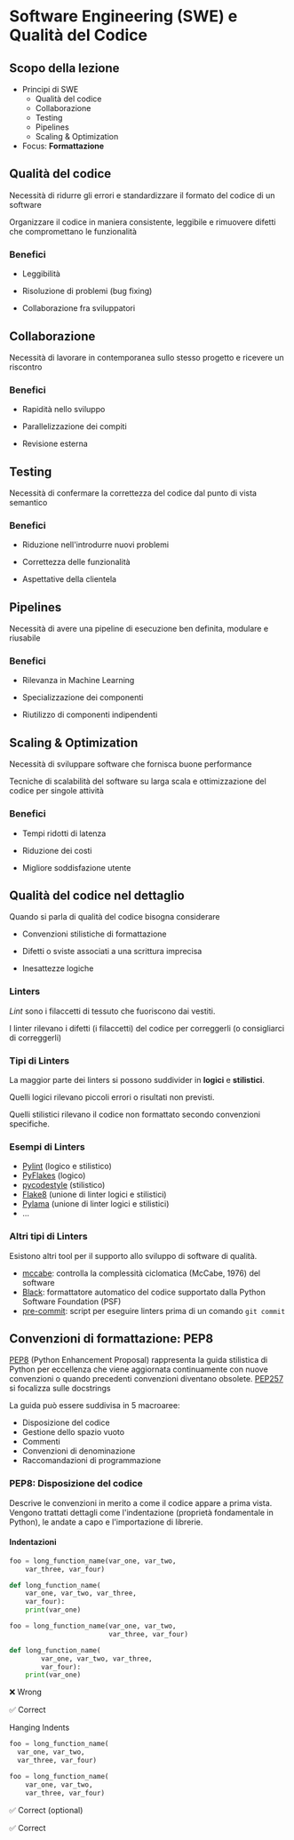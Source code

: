 # Software Engineering (SWE) e Qualità del Codice

<!-- New section -->

## Scopo della lezione

- Principi di SWE
  - Qualità del codice
  - Collaborazione
  - Testing
  - Pipelines <!-- è necessario avere dei blocchi strutturati di pipeline preimpostate, e.g., data cleaning -->
  - Scaling & Optimization
- Focus: **Formattazione**

<!-- New section -->

## Qualità del codice

Necessità di ridurre gli errori e standardizzare il formato del codice di un software

Organizzare il codice in maniera consistente, leggibile e rimuovere difetti che compromettano le funzionalità

<!-- .element: class="fragment" -->

<!-- New subsection -->

### Benefici

- Leggibilità <!-- spendiamo più tempo a leggere piuttosto che scrivere codice -->

- Risoluzione di problemi (bug fixing)

<!-- .element: class="fragment" -->

- Collaborazione fra sviluppatori

<!-- .element: class="fragment" -->

<!-- New section -->

## Collaborazione

Necessità di lavorare in contemporanea sullo stesso progetto e ricevere un riscontro

<!-- New subsection -->

### Benefici

- Rapidità nello sviluppo

- Parallelizzazione dei compiti

<!-- .element: class="fragment" -->

- Revisione esterna <!-- e.g. del pair programming -->

<!-- .element: class="fragment" -->

<!-- New section -->

## Testing

Necessità di confermare la correttezza del codice dal punto di vista semantico

<!-- New subsection -->

### Benefici

- Riduzione nell'introdurre nuovi problemi

- Correttezza delle funzionalità

<!-- .element: class="fragment" -->

- Aspettative della clientela

<!-- .element: class="fragment" -->

<!-- New section -->

## Pipelines

Necessità di avere una pipeline di esecuzione ben definita, modulare e riusabile

<!-- New subsection -->

### Benefici

- Rilevanza in Machine Learning

- Specializzazione dei componenti

<!-- .element: class="fragment" -->

- Riutilizzo di componenti indipendenti

<!-- .element: class="fragment" -->

<!-- New section -->

## Scaling & Optimization

Necessità di sviluppare software che fornisca buone performance

Tecniche di scalabilità del software su larga scala e ottimizzazione del codice per singole attività

<!-- .element: class="fragment" -->

<!-- New subsection -->

### Benefici

- Tempi ridotti di latenza

- Riduzione dei costi

<!-- .element: class="fragment" -->

- Migliore soddisfazione utente

<!-- .element: class="fragment" -->

<!-- New section -->

## Qualità del codice nel dettaglio

Quando si parla di qualità del codice bisogna considerare

- Convenzioni stilistiche di formattazione

<!-- .element: class="fragment" -->

- Difetti o sviste associati a una scrittura imprecisa

<!-- .element: class="fragment" -->

- Inesattezze logiche

<!-- .element: class="fragment" -->

<!-- New subsection -->

### Linters

*Lint* sono i filaccetti di tessuto che fuoriscono dai vestiti.

I linter rilevano i difetti (i filaccetti) del codice per correggerli (o consigliarci di correggerli)

<!-- New subsection -->

### Tipi di Linters

La maggior parte dei linters si possono suddivider in **logici** e **stilistici**.

Quelli logici rilevano piccoli errori o risultati non previsti.

Quelli stilistici rilevano il codice non formattato secondo convenzioni specifiche.

<!-- New subsection -->

### Esempi di Linters

- [Pylint](https://www.pylint.org/) (logico e stilistico)
- [PyFlakes](https://github.com/PyCQA/pyflakes) (logico)
- [pycodestyle](https://github.com/PyCQA/pycodestyle) (stilistico)
- [Flake8](https://flake8.pycqa.org/) (unione di linter logici e stilistici)
- [Pylama](https://github.com/klen/pylama) (unione di linter logici e stilistici)
- ...

<!-- New subsection -->

### Altri tipi di Linters

Esistono altri tool per il supporto allo sviluppo di software di qualità.

- [mccabe](https://github.com/PyCQA/mccabe): controlla la complessità ciclomatica (McCabe, 1976) del software
- [Black](https://github.com/psf/black): formattatore automatico del codice supportato dalla Python Software Foundation (PSF)
- [pre-commit](https://pre-commit.com/): script per eseguire linters prima di un comando `git commit`

<!-- New section -->

## Convenzioni di formattazione: PEP8

[PEP8](https://peps.python.org/pep-0008) (Python Enhancement Proposal) rappresenta la guida stilistica di Python per
eccellenza che viene aggiornata continuamente con nuove convenzioni o quando precedenti convenzioni diventano obsolete.
[PEP257](https://peps.python.org/pep-0257/) si focalizza sulle docstrings

<!-- New subsection -->

La guida può essere suddivisa in 5 macroaree:
- Disposizione del codice
- Gestione dello spazio vuoto
- Commenti
- Convenzioni di denominazione
- Raccomandazioni di programmazione

<!-- New subsection -->

### PEP8: Disposizione del codice

Descrive le convenzioni in merito a come il codice appare a prima vista. Vengono trattati dettagli come 
l'indentazione (proprietà fondamentale in Python), le andate a capo e l'importazione di librerie.

<!-- New subsection -->

#### Indentazioni

<div class="cols">

```python
foo = long_function_name(var_one, var_two,
    var_three, var_four)

def long_function_name(
    var_one, var_two, var_three,
    var_four):
    print(var_one)
```

```python
foo = long_function_name(var_one, var_two,
                         var_three, var_four)

def long_function_name(
        var_one, var_two, var_three,
        var_four):
    print(var_one)
```

</div>

<div class="cols">

❌ Wrong

✅ Correct

</div>

<!-- New subsection -->

Hanging Indents

<div class="cols">

```python
foo = long_function_name(
  var_one, var_two,
  var_three, var_four)
```

```python
foo = long_function_name(
    var_one, var_two,
    var_three, var_four)
```

</div>

<div class="cols">

✅ Correct (optional)

✅ Correct

</div>
